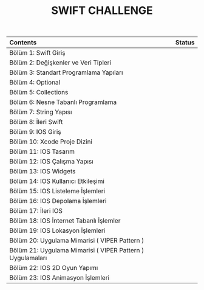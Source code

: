 <h1 align="center">
SWIFT CHALLENGE
</h1>
<br>
 

| Contents | Status |
| :---  | :---:  |
| Bölüm 1: Swift Giriş  |  <img width=13px src="https://icon-library.com/images/completed-icon/completed-icon-6.jpg"> |
| Bölüm 2: Değişkenler ve Veri Tipleri  |  <img width=13px src="https://icon-library.com/images/completed-icon/completed-icon-6.jpg"> |
| Bölüm 3: Standart Programlama Yapıları  | <img width=13px src="https://icon-library.com/images/completed-icon/completed-icon-6.jpg"> |
| Bölüm 4: Optional  | <img width=13px src="https://icon-library.com/images/completed-icon/completed-icon-6.jpg"> |
| Bölüm 5: Collections  | <img width=13px src="https://icon-library.com/images/completed-icon/completed-icon-6.jpg"> |
| Bölüm 6: Nesne Tabanlı Programlama  | <img width=13px src="https://icon-library.com/images/completed-icon/completed-icon-6.jpg"> |
| Bölüm 7: String Yapısı  | <img width=13px src="https://icon-library.com/images/completed-icon/completed-icon-6.jpg"> |
| Bölüm 8: İleri Swift  | <img width=13px src="https://icon-library.com/images/completed-icon/completed-icon-6.jpg"> |
| Bölüm 9: IOS Giriş  | <img width=13px src="https://icon-library.com/images/completed-icon/completed-icon-6.jpg"> |
| Bölüm 10: Xcode Proje Dizini  | <img width=13px src="https://icon-library.com/images/completed-icon/completed-icon-6.jpg"> |
| Bölüm 11: IOS Tasarım  | <img width=13px src="https://icon-library.com/images/completed-icon/completed-icon-6.jpg"> |
| Bölüm 12: IOS Çalışma Yapısı | <img width=13px src="https://icon-library.com/images/completed-icon/completed-icon-6.jpg"> |
| Bölüm 13: IOS Widgets  | <img width=13px src="https://icon-library.com/images/completed-icon/completed-icon-6.jpg"> |
| Bölüm 14: IOS Kullanıcı Etkileşimi  | <img width=13px src="https://icon-library.com/images/completed-icon/completed-icon-6.jpg"> |
| Bölüm 15: IOS Listeleme İşlemleri  | <img width=13px src="https://icon-library.com/images/completed-icon/completed-icon-6.jpg"> |
| Bölüm 16: IOS Depolama İşlemleri  | <img width=13px src="https://icon-library.com/images/completed-icon/completed-icon-6.jpg"> |
| Bölüm 17: İleri IOS  | <img width=13px src="https://icon-library.com/images/completed-icon/completed-icon-6.jpg"> |
| Bölüm 18: IOS İnternet Tabanlı İşlemler  | <img width=13px src="https://icon-library.com/images/completed-icon/completed-icon-6.jpg"> |
| Bölüm 19: IOS Lokasyon İşlemleri  |  |
| Bölüm 20: Uygulama Mimarisi ( VIPER Pattern )  |  |
| Bölüm 21: Uygulama Mimarisi ( VIPER Pattern ) Uygulamaları  |  |
| Bölüm 22: IOS 2D Oyun Yapımı  |  |
| Bölüm 23: IOS Animasyon İşlemleri  |  |

